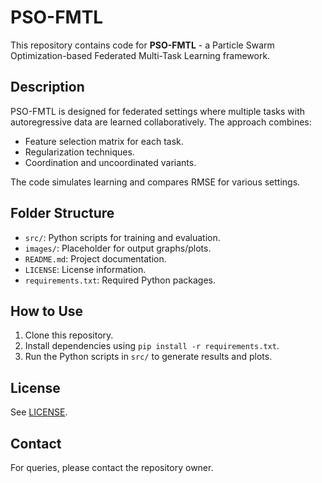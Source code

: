 # PSO-FMTL

This repository contains code for **PSO-FMTL** - a Particle Swarm Optimization-based Federated Multi-Task Learning framework.

## Description

PSO-FMTL is designed for federated settings where multiple tasks with autoregressive data are learned collaboratively. The approach combines:

- Feature selection matrix for each task.
- Regularization techniques.
- Coordination and uncoordinated variants.

The code simulates learning and compares RMSE for various settings.

## Folder Structure

- `src/`: Python scripts for training and evaluation.
- `images/`: Placeholder for output graphs/plots.
- `README.md`: Project documentation.
- `LICENSE`: License information.
- `requirements.txt`: Required Python packages.

## How to Use

1. Clone this repository.
2. Install dependencies using `pip install -r requirements.txt`.
3. Run the Python scripts in `src/` to generate results and plots.

## License

See [LICENSE](LICENSE).

## Contact

For queries, please contact the repository owner.
